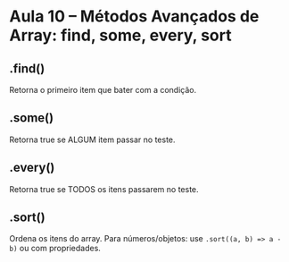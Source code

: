 # Aula 10 – Métodos Avançados de Array: find, some, every, sort

## .find()
Retorna o primeiro item que bater com a condição.

## .some()
Retorna true se ALGUM item passar no teste.

## .every()
Retorna true se TODOS os itens passarem no teste.

## .sort()
Ordena os itens do array.
Para números/objetos: use `.sort((a, b) => a - b)` ou com propriedades.
